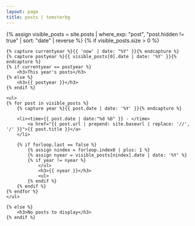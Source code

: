 ```yaml
---
layout: page
title: posts | tomsterbg
---
```


<section>
    {% assign visible_posts = site.posts | where_exp: "post", "post.hidden != true" | sort: "date" | reverse %}
    {% if visible_posts.size > 0 %}

    {% capture currentyear %}{{ 'now' | date: "%Y" }}{% endcapture %}
    {% capture postyear %}{{ visible_posts[0].date | date: '%Y' }}{% endcapture %}
    {% if currentyear == postyear %}
        <h3>This year's posts</h3>
    {% else %}
        <h3>{{ postyear }}</h3>
    {% endif %}

    <ul>
    {% for post in visible_posts %}
        {% capture year %}{{ post.date | date: '%Y' }}{% endcapture %}

        <li><time>{{ post.date | date:"%d %b" }} - </time>
            <a href="{{ post.url | prepend: site.baseurl | replace: '//', '/' }}">{{ post.title }}</a>
        </li>

        {% if forloop.last == false %}
            {% assign nindex = forloop.index0 | plus: 1 %}
            {% assign nyear = visible_posts[nindex].date | date: '%Y' %}
            {% if year != nyear %}
                </ul>
                <h3>{{ nyear }}</h3>
                <ul>
            {% endif %}
        {% endif %}
    {% endfor %}
    </ul>
    
    {% else %}
        <h3>No posts to display</h3>
    {% endif %}
</section>
